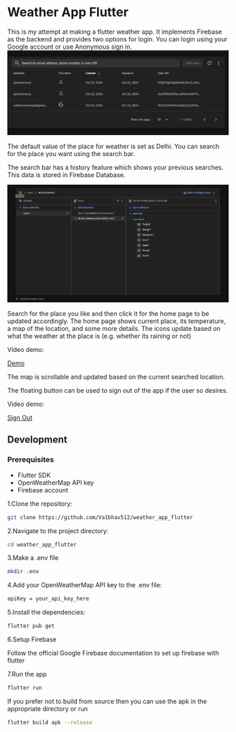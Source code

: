# Weather App Flutter

This is my attempt at making a flutter weather app. It implements Firebase as the backend and provides two options for login.
You can login using your Google account or use Anonymous sign in.
![FirebaseDemo](./demo_assets/Firebase_demo.png)

The default value of the place for weather is set as Delhi. You can search for the place you want using the search bar.

The search bar has a history feature which shows your previous searches. This data is stored in Firebase Database.

![FirestoreDemo](./demo_assets/Firestore_database.png)

Search for the place you like and then click it for the home page to be updated accordingly.
The home page shows current place, its temperature, a map of the location, and some more details. The icons update based on what the weather at the place is (e.g. whether its raining or not)

Video demo:

[Demo](./demo_assets/demo.mp4)

The map is scrollable and updated based on the current searched location.

The floating button can be used to sign out of the app if the user so desires.

Video demo:

[Sign Out](./demo_assets/sign_out.mp4)

## Development

### Prerequisites

- Flutter SDK
- OpenWeatherMap API key
- Firebase account

1.Clone the repository:

```bash
git clone https://github.com/Va1bhav512/weather_app_flutter
```

2.Navigate to the project directory:

```bash
cd weather_app_flutter
```

3.Make a .env file

```bash
mkdir .env
```

4.Add your OpenWeatherMap API key to the .env file:

```txt
apiKey = your_api_key_here
```

5.Install the dependencies:

```bash
flutter pub get
```

6.Setup Firebase

Follow the official Google Firebase documentation to set up firebase with flutter

7.Run the app

```bash
flutter run
```

If you prefer not to build from source then you can use the apk in the appropriate directory
or run

```bash
flutter build apk --release
```
